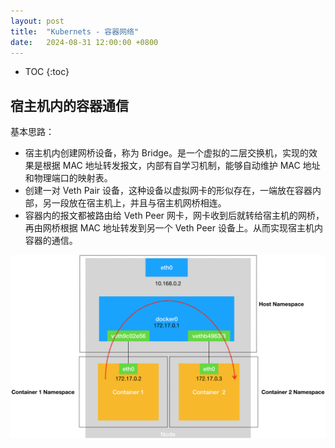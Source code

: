 ```yaml
---
layout: post
title:  "Kubernets - 容器网络"
date:   2024-08-31 12:00:00 +0800
---
```


* TOC
{:toc}

## 宿主机内的容器通信

基本思路：
- 宿主机内创建网桥设备，称为 Bridge。是一个虚拟的二层交换机，实现的效果是根据 MAC 地址转发报文，内部有自学习机制，能够自动维护 MAC 地址和物理端口的映射表。
- 创建一对 Veth Pair 设备，这种设备以虚拟网卡的形似存在，一端放在容器内部，另一段放在宿主机上，并且与宿主机网桥相连。
- 容器内的报文都被路由给 Veth Peer 网卡，网卡收到后就转给宿主机的网桥，再由网桥根据 MAC 地址转发到另一个 Veth Peer 设备上。从而实现宿主机内容器的通信。

![](../images/networking/k8s-network-bridge.webp)